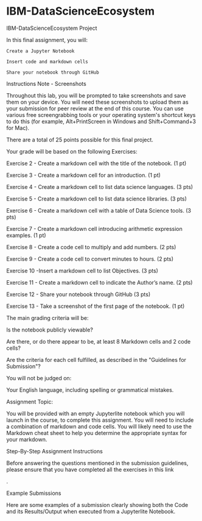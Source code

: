 # IBM-DataScienceEcosystem
IBM-DataScienceEcosystem Project

In this final assignment, you will:

    Create a Jupyter Notebook

    Insert code and markdown cells

    Share your notebook through GitHub

Instructions
Note - Screenshots

Throughout this lab, you will be prompted to take screenshots and save them on your device. You will need these screenshots to upload them as your submission for peer review at the end of this course. You can use various free screengrabbing tools or your operating system's shortcut keys to do this (for example, Alt+PrintScreen in Windows and Shift+Command+3 for Mac).

  
There are a total of 25 points possible for this final project.

Your grade will be based on the following Exercises:

Exercise 2 - Create a markdown cell with the title of the notebook. (1 pt)

Exercise 3 - Create a markdown cell for an introduction. (1 pt)

Exercise 4 - Create a markdown cell to list data science languages. (3 pts)

Exercise 5 - Create a markdown cell to list data science libraries. (3 pts)

Exercise 6 - Create a markdown cell with a table of Data Science tools. (3 pts)

Exercise 7 - Create a markdown cell introducing arithmetic expression examples. (1 pt)

Exercise 8 - Create a code cell to multiply and add numbers. (2 pts)

Exercise 9 - Create a code cell to convert minutes to hours. (2 pts)

Exercise 10 -Insert a markdown cell to list Objectives. (3 pts)

Exercise 11 - Create a markdown cell to indicate the Author’s name. (2 pts)

Exercise 12 - Share your notebook through GitHub (3 pts)

Exercise 13 - Take a screenshot of the first page of the notebook. (1 pt)

The main grading criteria will be:

Is the notebook publicly viewable?

Are there, or do there appear to be, at least 8 Markdown cells and 2 code cells? 

Are the criteria for each cell fulfilled, as described in the "Guidelines for Submission"?

You will not be judged on:

Your English language, including spelling or grammatical mistakes.

Assignment Topic:

You will be provided with an empty Jupyterlite notebook which you will launch in the course, to complete this assignment. You will need to include a combination of markdown and code cells. You will likely need to use the Markdown cheat sheet to help you determine the appropriate syntax for your markdown.  

Step-By-Step Assignment Instructions

Before answering the questions mentioned in the submission guidelines, please ensure that you have completed all the exercises in this link

.

Example Submissions

Here are some examples of a submission clearly showing both the Code and its Results/Output when executed from a Jupyterlite Notebook.
